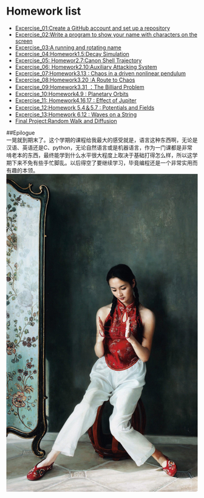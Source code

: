 # Homework list
- [Excercise_01:Create a GitHub account and set up a repository]()
- [Excercise_02:Write a program to show your name with characters on the screen](https://github.com/KreutzerSonata/compuational_physics_N2014301060059/blob/master/homework2.py)
- [Excercise_03:A running and rotating name](https://github.com/KreutzerSonata/compuational_physics_N2014301060059/blob/master/EXERCISE_03.md)
- [Excercise_04:Homework1.5:Decay Simulation](https://github.com/KreutzerSonata/compuational_physics_N2014301060059/blob/master/EXCERCISE_04.md)
- [Excercise_05: Homewor2.7:Canon Shell Trajectory](https://github.com/KreutzerSonata/compuational_physics_N2014301060059/blob/master/EXCERCISE_05.md)
- [Excercise_06: Homework2.10:Auxiliary Attacking System](https://github.com/KreutzerSonata/compuational_physics_N2014301060059/blob/master/EXCERCISE_06.md)
- [Excercise_07:Homework3.13 : Chaos in a driven nonlinear pendulum](https://github.com/KreutzerSonata/compuational_physics_N2014301060059/blob/master/EXCERSICE_07.md)
- [Excercise_08:Homework3.20 :A Route to Chaos](https://github.com/KreutzerSonata/compuational_physics_N2014301060059/blob/master/EXCERCISE_08.md)
- [Excercise_09:Homework3.31 ：The Billiard Problem](https://github.com/KreutzerSonata/compuational_physics_N2014301060059/blob/master/homework/EXCERCISE_09.md)
- [Excercise_10:Homework4.9 : Planetary Orbits](https://github.com/KreutzerSonata/compuational_physics_N2014301060059/blob/master/homework/EXCERCISE_10.md)
- [Excercise_11: Homework4.16,17 : Effect of Jupiter](https://github.com/KreutzerSonata/compuational_physics_N2014301060059/blob/master/homework/EXCERCISE_11.md)
- [Excercise_12:Homework 5.4＆5.7 : Potentials and Fields](https://github.com/KreutzerSonata/compuational_physics_N2014301060059/blob/master/homework/EXCERCISE_12.md)
- [Excercise_13:Homework 6.12 : Waves on a String](https://github.com/KreutzerSonata/compuational_physics_N2014301060059/blob/master/homework/EXCERCISE_13.md)
- [Final Project:Random Walk and Diffusion](https://github.com/KreutzerSonata/compuational_physics_N2014301060059/blob/master/homework/Final%20Project.md)  

##Epilogue  
一晃就到期末了。这个学期的课程给我最大的感受就是，语言这种东西啊，无论是汉语、英语还是C、python，无论自然语言或是机器语言，作为一门课都是非常啃老本的东西，最终能学到什么水平很大程度上取决于基础打得怎么样，所以这学期下来不免有些手忙脚乱。以后得空了要继续学习，毕竟编程还是一个非常实用而有趣的本领。  
![](https://raw.githubusercontent.com/KreutzerSonata/compuational_physics_N2014301060059/master/diagrams/art5011390997.jpg)  

